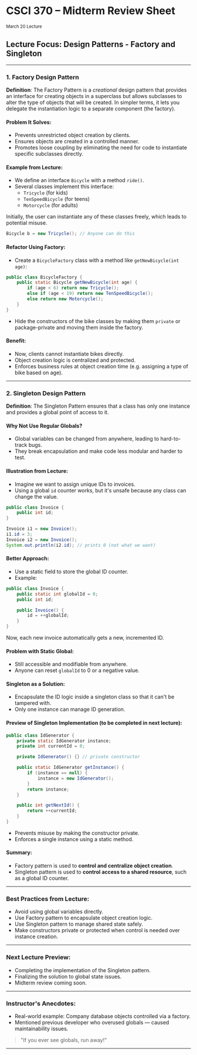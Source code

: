 # CSCI 370 – Midterm Review Sheet

<small>March 20 Lecture</small>

## Lecture Focus: Design Patterns - Factory and Singleton

---

### 1. **Factory Design Pattern**

**Definition**: The Factory Pattern is a _creational_ design pattern that provides an interface for creating objects in a superclass but allows subclasses to alter the type of objects that will be created. In simpler terms, it lets you delegate the instantiation logic to a separate component (the factory).

#### **Problem It Solves**:

- Prevents unrestricted object creation by clients.
- Ensures objects are created in a controlled manner.
- Promotes loose coupling by eliminating the need for code to instantiate specific subclasses directly.

#### **Example from Lecture**:

- We define an interface `Bicycle` with a method `ride()`.
- Several classes implement this interface:
  - `Tricycle` (for kids)
  - `TenSpeedBicycle` (for teens)
  - `Motorcycle` (for adults)

Initially, the user can instantiate any of these classes freely, which leads to potential misuse.

```java
Bicycle b = new Tricycle(); // Anyone can do this
```

#### **Refactor Using Factory**:

- Create a `BicycleFactory` class with a method like `getNewBicycle(int age)`:

```java
public class BicycleFactory {
    public static Bicycle getNewBicycle(int age) {
        if (age < 6) return new Tricycle();
        else if (age < 19) return new TenSpeedBicycle();
        else return new Motorcycle();
    }
}
```

- Hide the constructors of the bike classes by making them `private` or package-private and moving them inside the factory.

#### **Benefit**:

- Now, clients cannot instantiate bikes directly.
- Object creation logic is centralized and protected.
- Enforces business rules at object creation time (e.g. assigning a type of bike based on age).

---

### 2. **Singleton Design Pattern**

**Definition**: The Singleton Pattern ensures that a class has only one instance and provides a global point of access to it.

#### **Why Not Use Regular Globals?**

- Global variables can be changed from anywhere, leading to hard-to-track bugs.
- They break encapsulation and make code less modular and harder to test.

#### **Illustration from Lecture**:

- Imagine we want to assign unique IDs to invoices.
- Using a global `id` counter works, but it's unsafe because any class can change the value.

```java
public class Invoice {
    public int id;
}

Invoice i1 = new Invoice();
i1.id = 3;
Invoice i2 = new Invoice();
System.out.println(i2.id); // prints 0 (not what we want)
```

#### **Better Approach**:

- Use a static field to store the global ID counter.
- Example:

```java
public class Invoice {
    public static int globalId = 0;
    public int id;

    public Invoice() {
        id = ++globalId;
    }
}
```

Now, each new invoice automatically gets a new, incremented ID.

#### **Problem with Static Global**:

- Still accessible and modifiable from anywhere.
- Anyone can reset `globalId` to 0 or a negative value.

#### **Singleton as a Solution**:

- Encapsulate the ID logic inside a singleton class so that it can't be tampered with.
- Only one instance can manage ID generation.

#### **Preview of Singleton Implementation (to be completed in next lecture)**:

```java
public class IdGenerator {
    private static IdGenerator instance;
    private int currentId = 0;

    private IdGenerator() {} // private constructor

    public static IdGenerator getInstance() {
        if (instance == null) {
            instance = new IdGenerator();
        }
        return instance;
    }

    public int getNextId() {
        return ++currentId;
    }
}
```

- Prevents misuse by making the constructor private.
- Enforces a single instance using a static method.

#### **Summary**:

- Factory pattern is used to **control and centralize object creation**.
- Singleton pattern is used to **control access to a shared resource**, such as a global ID counter.

---

### Best Practices from Lecture:

- Avoid using global variables directly.
- Use Factory pattern to encapsulate object creation logic.
- Use Singleton pattern to manage shared state safely.
- Make constructors private or protected when control is needed over instance creation.

---

### Next Lecture Preview:

- Completing the implementation of the Singleton pattern.
- Finalizing the solution to global state issues.
- Midterm review coming soon.

---

### Instructor's Anecdotes:

- Real-world example: Company database objects controlled via a factory.
- Mentioned previous developer who overused globals — caused maintainability issues.

> "If you ever see globals, run away!"

---
